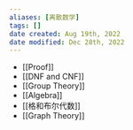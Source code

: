 ```yaml
---
aliases: [离散数学]
tags: [] 
date created: Aug 19th, 2022
date modified: Dec 28th, 2022
---
```

- [[Proof]]  
- [[DNF and CNF]]  
- [[Group Theory]]
- [[Algebra]]
- [[格和布尔代数]]
- [[Graph Theory]]
